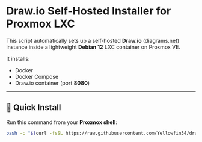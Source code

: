 # Draw.io Self-Hosted Installer for Proxmox LXC

This script automatically sets up a self-hosted **Draw.io** (diagrams.net) instance inside a lightweight **Debian 12** LXC container on Proxmox VE.

It installs:
- Docker
- Docker Compose
- Draw.io container (port **8080**)

---

## 🚀 Quick Install

Run this command from your **Proxmox shell**:

```bash
bash -c "$(curl -fsSL https://raw.githubusercontent.com/Yellowfin34/drawio/main/ct/drawio.sh)"
